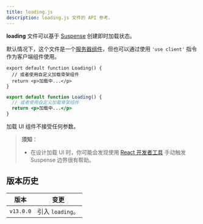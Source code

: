 ```yaml
---
title: loading.js
description: loading.js 文件的 API 参考。
---
```


**loading** 文件可以基于 [Suspense](/nextjs-cn/app/building-your-application/routing/loading-ui-and-streaming) 创建即时加载状态。

默认情况下，这个文件是一个[服务器组件](/nextjs-cn/app/building-your-application/rendering/server-components)，但也可以通过使用 `'use client'` 指令作为客户端组件使用。

```tsx switcher
export default function Loading() {
  // 或者使用自定义加载骨架组件
  return <p>加载中...</p>
}
```

```jsx switcher
export default function Loading() {
  // 或者使用自定义加载骨架组件
  return <p>加载中...</p>
}
```

加载 UI 组件不接受任何参数。

> **须知**：
>
> - 在设计加载 UI 时，你可能会发现使用 [React 开发者工具](https://react.dev/learn/react-developer-tools) 手动触发 Suspense 边界很有帮助。

## 版本历史

| 版本      | 变更             |
| --------- | ---------------- |
| `v13.0.0` | 引入 `loading`。 |

